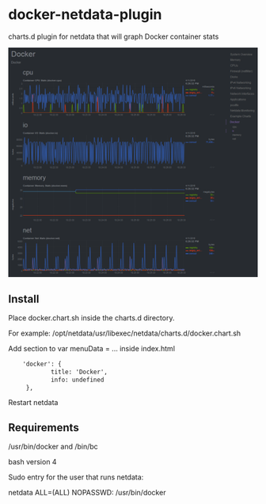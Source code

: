 # docker-netdata-plugin
charts.d plugin for netdata that will graph Docker container stats

![netdata docker screenshot](netdata-docker.png?raw=true)

## Install
Place docker.chart.sh inside the charts.d directory.

For example: /opt/netdata/usr/libexec/netdata/charts.d/docker.chart.sh 

Add section to var menuData = ... inside index.html

        'docker': {
                title: 'Docker',
                info: undefined
         },

Restart netdata

## Requirements
/usr/bin/docker and /bin/bc

bash version 4

Sudo entry for the user that runs netdata:

netdata       ALL=(ALL)       NOPASSWD: /usr/bin/docker

